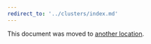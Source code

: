 ```yaml
---
redirect_to: '../clusters/index.md'
---
```


This document was moved to [another location](../clusters/index.md).
